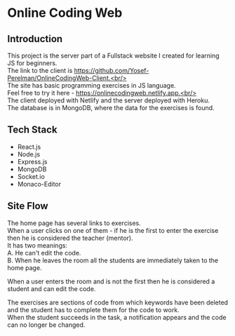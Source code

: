 # Online Coding Web
## Introduction
This project is the server part of a Fullstack website I created for learning JS for beginners.<br/>
The link to the client is https://github.com/Yosef-Perelman/OnlineCodingWeb-Client.<br/><br/>
The site has basic programming exercises in JS language.<br/>
Feel free to try it here - https://onlinecodingweb.netlify.app.<br/><br/>
The client deployed with Netlify and the server deployed with Heroku.<br/>
The database is in MongoDB, where the data for the exercises is found.<br/>

## Tech Stack
- React.js
- Node.js
- Express.js
- MongoDB
- Socket.io
- Monaco-Editor

## Site Flow
The home page has several links to exercises.<br/>
When a user clicks on one of them - if he is the first to enter the exercise then he is considered the teacher (mentor).<br/>
It has two meanings:<br/>
A. He can't edit the code.<br/>
B. When he leaves the room all the students are immediately taken to the home page.<br/>


When a user enters the room and is not the first then he is considered a student and can edit the code.<br/>


The exercises are sections of code from which keywords have been deleted and the student has to complete them for the code to work.<br/>
When the student succeeds in the task, a notification appears and the code can no longer be changed.
